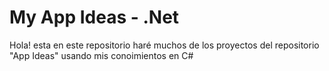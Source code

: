# My App Ideas - .Net

Hola! esta en este repositorio haré muchos de los proyectos del repositorio "App Ideas" usando mis conoimientos en C#
